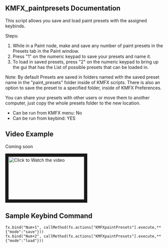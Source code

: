 ## KMFX_paintpresets Documentation

This script allows you save and load paint presets with the assigned keybinds.

Steps:
1. While in a Paint node, make and save any number of paint presets in the Presets tab in the Paint window.
2. Press "1" on the numeric keypad to save your presets and name it.
3. To load in saved presets, press "2" on the numeric keypad to bring up the gui that has the List of
possible presets that can be loaded in.

Note: By default Presets are saved in folders named with the saved preset name in the "paint_presets" folder inside of KMFX scripts. 
There is also an option to save the preset to a specified folder, inside of KMFX Preferences.

You can share your presets with other users or move them to another computer, just copy the whole presets folder to the new location.

- Can be run from KMFX menu: No
- Can be run from keybind: YES


## Video Example
Coming soon

<a href="http://www.youtube.com/watch?feature=player_embedded&v=aYSGDXyM6oo" target="_blank"><img src="http://img.youtube.com/vi/aYSGDXyM6oo/mqdefault.jpg"
alt="Click to Watch the video" width="240" height="135" border="10" /></a>


## Sample Keybind Command
```
fx.bind("Num+1", callMethod(fx.actions["KMFXpaintPresets"].execute,**{"mode":"save"}))
fx.bind("Num+2", callMethod(fx.actions["KMFXpaintPresets"].execute,**{"mode":"load"}))
```

